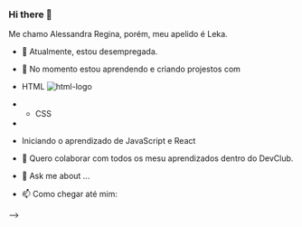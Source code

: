 ### Hi there 👋

Me chamo Alessandra Regina, porém, meu apelido é Leka.

- 🔭 Atualmente, estou desempregada.

- 🌱 No momento estou aprendendo e criando projestos com
- HTML <img src="https://img.shields.io/badge/HTML-239120?style=for-the-badge&logo=html5&logoColor=whit" alt="html-logo">
- - CSS
- 
- Iniciando o aprendizado de JavaScript e React
- 👯 Quero colaborar com todos os mesu aprendizados dentro do DevClub.
- 💬 Ask me about ...
- 📫 Como chegar até mim: 

-->
